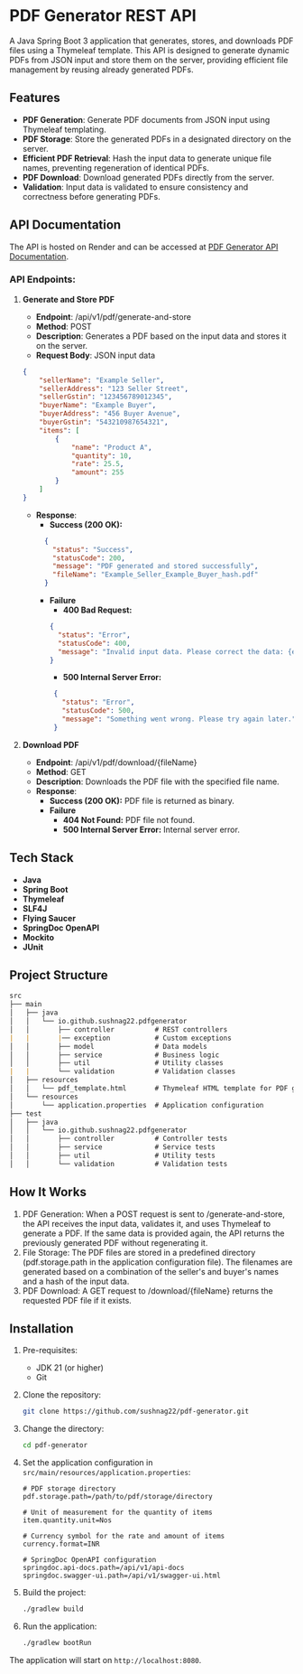# PDF Generator REST API

A Java Spring Boot 3 application that generates, stores, and downloads PDF files using a Thymeleaf template. This API is designed to generate dynamic PDFs from JSON input and store them on the server, providing efficient file management by reusing already generated PDFs.

## Features

- **PDF Generation**: Generate PDF documents from JSON input using Thymeleaf templating.
- **PDF Storage**: Store the generated PDFs in a designated directory on the server.
- **Efficient PDF Retrieval**: Hash the input data to generate unique file names, preventing regeneration of identical PDFs.
- **PDF Download**: Download generated PDFs directly from the server.
- **Validation**: Input data is validated to ensure consistency and correctness before generating PDFs.

## API Documentation

The API is hosted on Render and can be accessed at [PDF Generator API Documentation](https://hosted-pdf-gen-api-app.onrender.com/api/v1/swagger-ui/index.html).

### API Endpoints:

1. **Generate and Store PDF**
    - **Endpoint**: /api/v1/pdf/generate-and-store
    - **Method**: POST
    - **Description**: Generates a PDF based on the input data and stores it on the server.
    - **Request Body**: JSON input data
    ```json
    {
        "sellerName": "Example Seller",
        "sellerAddress": "123 Seller Street",
        "sellerGstin": "123456789012345",
        "buyerName": "Example Buyer",
        "buyerAddress": "456 Buyer Avenue",
        "buyerGstin": "543210987654321",
        "items": [
            {
                "name": "Product A",
                "quantity": 10,
                "rate": 25.5,
                "amount": 255
            }
        ]
    }
    ```
    - **Response**: 
      - **Success (200 OK):**
      ```json
        {
          "status": "Success",
          "statusCode": 200,
          "message": "PDF generated and stored successfully",
          "fileName": "Example_Seller_Example_Buyer_hash.pdf"
        }
        ```
      - **Failure**
        - **400 Bad Request:**
        ```json
        {
          "status": "Error",
          "statusCode": 400,
          "message": "Invalid input data. Please correct the data: {error message}"
        }
        ```
        - **500 Internal Server Error:**
         ```json
          {
            "status": "Error",
            "statusCode": 500,
            "message": "Something went wrong. Please try again later."
          }
        ```

2. **Download PDF**
    - **Endpoint**: /api/v1/pdf/download/{fileName}
    - **Method**: GET
    - **Description**: Downloads the PDF file with the specified file name.
    - **Response**: 
      - **Success (200 OK):** PDF file is returned as binary.
      - **Failure**
        - **404 Not Found:** PDF file not found.
        - **500 Internal Server Error:** Internal server error.

## Tech Stack

- **Java**
- **Spring Boot**
- **Thymeleaf**
- **SLF4J**
- **Flying Saucer**
- **SpringDoc OpenAPI**
- **Mockito**
- **JUnit**

## Project Structure

```markdown
src
├── main
│   ├── java
│   │   └── io.github.sushnag22.pdfgenerator
│   │       ├── controller          # REST controllers
|   |       |── exception           # Custom exceptions
│   │       ├── model               # Data models
│   │       ├── service             # Business logic
│   │       ├── util                # Utility classes
|   |       └── validation          # Validation classes
│   ├── resources
│   │   └── pdf_template.html       # Thymeleaf HTML template for PDF generation
│   └── resources
│       └── application.properties  # Application configuration
├── test
│   ├── java
│   │   └── io.github.sushnag22.pdfgenerator
│   │       ├── controller          # Controller tests
│   │       ├── service             # Service tests
│   │       ├── util                # Utility tests
│   │       └── validation          # Validation tests
```

## How It Works

1. PDF Generation: When a POST request is sent to /generate-and-store, the API receives the input data, validates it, and uses Thymeleaf to generate a PDF. If the same data is provided again, the API returns the previously generated PDF without regenerating it.
2. File Storage: The PDF files are stored in a predefined directory (pdf.storage.path in the application configuration file). The filenames are generated based on a combination of the seller's and buyer's names and a hash of the input data.
3. PDF Download: A GET request to /download/{fileName} returns the requested PDF file if it exists.

## Installation

1. Pre-requisites:
    - JDK 21 (or higher)
    - Git

2. Clone the repository:
    ```bash
    git clone https://github.com/sushnag22/pdf-generator.git
    ```
   
3. Change the directory:
    ```bash
    cd pdf-generator
    ```   

4. Set the application configuration in `src/main/resources/application.properties`:
    ```properties
    # PDF storage directory
    pdf.storage.path=/path/to/pdf/storage/directory

    # Unit of measurement for the quantity of items
    item.quantity.unit=Nos

    # Currency symbol for the rate and amount of items
    currency.format=INR

    # SpringDoc OpenAPI configuration
    springdoc.api-docs.path=/api/v1/api-docs
    springdoc.swagger-ui.path=/api/v1/swagger-ui.html
    ```

5. Build the project:
    ```bash
    ./gradlew build
    ```
   
6. Run the application:
    ```bash
   ./gradlew bootRun
    ```

The application will start on `http://localhost:8080`.


